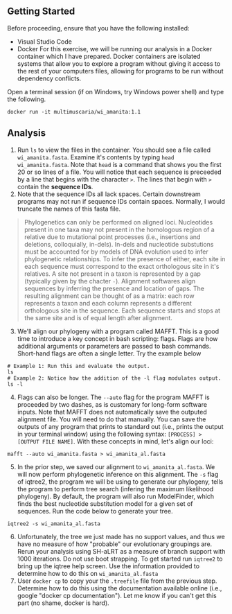 ## Getting Started
Before proceeding, ensure that you have the following installed: 
* Visual Studio Code
* Docker
For this exercise, we will be running our analysis in a Docker container which I have prepared. Docker containers are isolated systems that allow you to explore a program without giving it access to the rest of your computers files, allowing for programs to be run without dependency conflicts.

Open a terminal session (if on Windows, try Windows power shell) and type the following. 

```
docker run -it multimuscaria/wi_amanita:1.1
```
## Analysis
1. Run `ls` to view the files in the container. You should see a file called `wi_amanita.fasta`. Examine it's contents by typing `head wi_amanita.fasta`. Note that `head` is a command that shows you the first 20 or so lines of a file. You will notice that each sequence is preceeded by a line that begins with the character `>`. The lines that begin with `>` contain the **sequence IDs**. 
2. Note that the sequence IDs all lack spaces. Certain downstream programs may not run if sequence IDs contain spaces. Normally, I would truncate the names of this fasta file. 
> Phylogenetics can only be performed on aligned loci. Nucleotides present in one taxa may not present in the homologous region of a relative due to mutational point processes (i.e., insertions and deletions, colloquially, in-dels). In-dels and nucleotide substutions must be accounted for by models of DNA evolution used to infer phylogenetic relationships. To infer the presence of either, each site in each sequence must correspond to the exact orthologous site in it's relatives. A site not present in a taxon is represented by a gap (typically given by the chacter `-`). Alignment softwares align sequences by inferring the presence and location of gaps. The resulting alignment can be thought of as a matrix: each row represents a taxon and each column represents a different orthologous site in the sequence. Each sequence starts and stops at the same site and is of equal length after alignment. 
3. We'll align our phylogeny with a program called MAFFT. This is a good time to introduce a key concept in bash scripting: flags. Flags are how additional arguments or parameters are passed to bash commands. Short-hand flags are often a single letter. Try the example below 
```
# Example 1: Run this and evaluate the output. 
ls
# Example 2: Notice how the addition of the -l flag modulates output. 
ls -l 
```
4. Flags can also be longer. The `--auto` flag for the program MAFFT is proceeded by two dashes, as is customary for long-form software inputs. Note that MAFFT does not automatically save the outputed alignment file. You will need to do that manually. You can save the outputs of any program that prints to standard out (i.e., prints the output in your terminal window) using the following syntax: `[PROCESS] > [OUTPUT FILE NAME]`. With these concepts in mind, let's align our loci:
```
mafft --auto wi_amanita.fasta > wi_amanita_al.fasta
```
5. In the prior step, we saved our alignment to `wi_amanita_al.fasta`. We will now perform phylogenetic inference on this alignment. The `-s` flag of iqtree2, the program we will be using to generate our phylogeny, tells the program to perform tree search (infering the maximum likelihood phylogeny). By default, the program will also run ModelFinder, which finds the best nucleotide substitution model for a given set of sequences. Run the code below to generate your tree. 
```
iqtree2 -s wi_amanita_al.fasta 
``` 
6. Unfortunately, the tree we just made has no support values, and thus we have no measure of how "probable" our evolutionary groupings are. Rerun your analysis using SH-aLRT as a measure of branch support with 1000 iterations. Do not use boot strapping. To get started run `iqtree2` to bring up the iqtree help screen. Use the information provided to determine how to do this on `wi_amanita_al.fasta`
7. User `docker cp` to copy your the `.treefile` file from the previous step. Determine how to do this using the documentation available online (i.e., google "docker cp documentation"). Let me know if you can't get this part (no shame, docker is hard). 